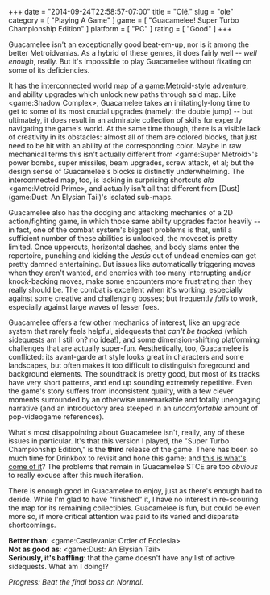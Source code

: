 +++
date = "2014-09-24T22:58:57-07:00"
title = "Ol&eacute;."
slug = "ole"
category = [ "Playing A Game" ]
game = [ "Guacamelee! Super Turbo Championship Edition" ]
platform = [ "PC" ]
rating = [ "Good" ]
+++

Guacamelee isn't an exceptionally good beat-em-up, nor is it among the better Metroidvanias.  As a hybrid of these genres, it does fairly well -- <i>well enough</i>, really.  But it's impossible to play Guacamelee without fixating on some of its deficiencies.

It has the interconnected world map of a <game:Metroid>-style adventure, and ability upgrades which unlock new paths through said map.  Like <game:Shadow Complex>, Guacamelee takes an irritatingly-long time to get to some of its most crucial upgrades (namely: the double jump) -- but ultimately, it does result in an admirable collection of skills for expertly navigating the game's world.  At the same time though, there is a visible lack of creativity in its obstacles: almost all of them are colored blocks, that just need to be hit with an ability of the corresponding color.  Maybe in raw mechanical terms this isn't actually different from <game:Super Metroid>'s power bombs, super missiles, beam upgrades, screw attack, et al; but the design sense of Guacamelee's blocks is distinctly underwhelming.  The interconnected map, too, is lacking in surprising shortcuts <i>ala</i> <game:Metroid Prime>, and actually isn't all that different from [Dust](game:Dust: An Elysian Tail)'s isolated sub-maps.

Guacamelee also has the dodging and attacking mechanics of a 2D action/fighting game, in which those same ability upgrades factor heavily -- in fact, one of the combat system's biggest problems is that, until a sufficient number of these abilities is unlocked, the moveset is pretty limited.  Once uppercuts, horizontal dashes, and body slams enter the repertoire, punching and kicking the <i>Jes&uacute;s</i> out of undead enemies can get pretty damned entertaining.  But issues like automatically triggering moves when they aren't wanted, and enemies with too many interrupting and/or knock-backing moves, make some encounters more frustrating than they really should be.  The combat is excellent when it's working, especially against some creative and challenging bosses; but frequently <i>fails</i> to work, especially against large waves of lesser foes.

Guacamelee offers a few other mechanics of interest, like an upgrade system that rarely feels helpful, sidequests that <i>can't be tracked</i> (which sidequests am I still on? no idea!), and some dimension-shifting platforming challenges that are actually super-fun.  Aesthetically, too, Guacamelee is conflicted: its avant-garde art style looks great in characters and some landscapes, but often makes it too difficult to distinguish foreground and background elements.  The soundtrack is pretty good, but most of its tracks have very short patterns, and end up sounding extremely repetitive.  Even the game's story suffers from inconsistent quality, with a few clever moments surrounded by an otherwise unremarkable and totally unengaging narrative (and an introductory area steeped in an <i>uncomfortable</i> amount of pop-videogame references).

What's most disappointing about Guacamelee isn't, really, any of these issues in particular.  It's that this version I played, the "Super Turbo Championship Edition," is the <b>third</b> release of the game.  There has been so much time for Drinkbox to revisit and hone this game; and <a href="http://steamcommunity.com/app/275390/discussions/0/35221584488686345/">this is what's come of it</a>?  The problems that remain in Guacamelee STCE are too <i>obvious</i> to really excuse after this much iteration.

There is enough good in Guacamelee to enjoy, just as there's enough bad to deride.  While I'm glad to have "finished" it, I have no interest in re-scouring the map for its remaining collectibles.  Guacamelee is fun, but could be even more so, if more critical attention was paid to its varied and disparate shortcomings.

<b>Better than</b>: <game:Castlevania: Order of Ecclesia>  
<b>Not as good as</b>: <game:Dust: An Elysian Tail>  
<b>Seriously, it's baffling</b>: that the game doesn't have any list of active sidequests.  What am I doing!?

<i>Progress: Beat the final boss on Normal.</i>